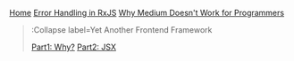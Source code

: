 [Home](/)
[Error Handling in RxJS](/rxjs-error-handling)
[Why Medium Doesn't Work for Programmers](/why-medium-doesnt-work-for-programmers)

> :Collapse label=Yet Another Frontend Framework
>
> [Part1: Why?](/yaff/part1)
> [Part2: JSX](/yaff/part2)
